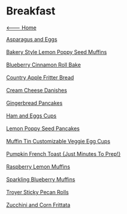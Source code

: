 # Breakfast

[<--- Home](../about.md)

[Asparagus and Eggs](./asparagus-and-eggs.md)<br><br>
[Bakery Style Lemon Poppy Seed Muffins](./bakery-style-lemon-poppy-seed-muffins.md)<br><br>
[Blueberry Cinnamon Roll Bake](./blueberry-cinnamon-roll-bake.md)<br><br>
[Country Apple Fritter Bread](./country-apple-fritter-bread.md)<br><br>
[Cream Cheese Danishes](./cream-cheese-danishes.md)<br><br>
[Gingerbread Pancakes](./gingerbread-pancakes.md)<br><br>
[Ham and Eggs Cups](./ham-and-eggs-cups.md)<br><br>
[Lemon Poppy Seed Pancakes](./lemon-poppy-seed-pancakes.md)<br><br>
[Muffin Tin Customizable Veggie Egg Cups](./muffin-tin-customizable-veggie-egg-cups.md)<br><br>
[Pumpkin French Toast {Just Minutes To Prep!}](./pumpkin-french-toast-{just-5-minutes-to-prep!}.md)<br><br>
[Raspberry Lemon Muffins](./raspberry-lemon-muffins.md)<br><br>
[Sparkling Blueberry Muffins](./sparkling-blueberry-muffins.md)<br><br>
[Troyer Sticky Pecan Rolls](./troyer-sticky-pecan-rolls.md)<br><br>
[Zucchini and Corn Frittata](./zucchini-and-corn-frittata.md)<br><br>
